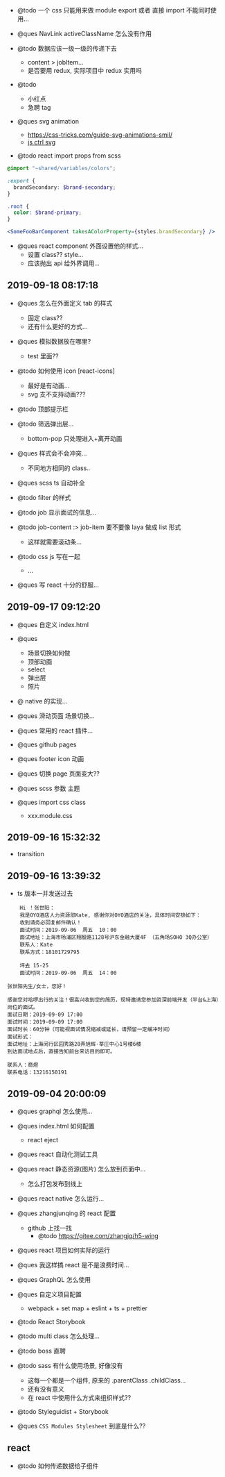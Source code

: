 - @todo 一个 css 只能用来做 module export 或者 直接 import 不能同时使用...

- @ques NavLink activeClassName 怎么没有作用

- @todo 数据应该一级一级的传递下去

  - content > jobItem...
  - 是否要用 redux, 实际项目中 redux 实用吗

- @todo

  - 小红点
  - 急聘 tag

- @ques svg animation
  - https://css-tricks.com/guide-svg-animations-smil/
  - [js ctrl svg](https://www.creativebloq.com/how-to/animate-svg-with-javascript)

* @todo react import props from scss

```scss
@import "~shared/variables/colors";

:export {
  brandSecondary: $brand-secondary;
}

.root {
  color: $brand-primary;
}
```

```jsx
<SomeFooBarComponent takesAColorProperty={styles.brandSecondary} />
```

- @ques react component 外面设置他的样式...
  - 设置 class?? style...
  - 应该抛出 api 给外界调用...

## 2019-09-18 08:17:18

- @ques 怎么在外面定义 tab 的样式

  - 固定 class??
  - 还有什么更好的方式...

- @ques 模拟数据放在哪里?

  - test 里面??

- @todo 如何使用 icon [react-icons]

  - 最好是有动画...
  - svg 支不支持动画???

- @todo 顶部提示栏

- @todo 筛选弹出层...

  - bottom-pop 只处理进入+离开动画

- @ques 样式会不会冲突...

  - 不同地方相同的 class..

- @ques scss ts 自动补全

- @todo filter 的样式

- @todo job 显示面试的信息...

- @todo job-content :> job-item 要不要像 laya 做成 list 形式

  - 这样就需要滚动条...

- @todo css js 写在一起

  - ...

- @ques 写 react 十分的舒服...

## 2019-09-17 09:12:20

- @ques 自定义 index.html

- @ques

  - 场景切换如何做
  - 顶部动画
  - select
  - 弹出层
  - 照片

- @ native 的实现...

- @ques 滑动页面 场景切换...

- @ques 常用的 react 插件...

- @ques github pages

- @ques footer icon 动画

- @ques 切换 page 页面变大??

- @ques scss 参数 主题

- @ques import css class
  - xxx.module.css

## 2019-09-16 15:32:32

- transition

## 2019-09-16 13:39:32

- ts 版本一并发送过去

```
    Hi ！张世阳：
    我是OYO酒店人力资源部Kate, 感谢你对OYO酒店的关注，具体时间安排如下：
    收到请务必回复邮件确认！
    面试时间：2019-09-06  周五  10：00
    面试地址：上海市杨浦区翔殷路1128号沪东金融大厦4F （五角场SOHO 3Q办公室）
    联系人：Kate
    联系方式：18101729795
```

```
    坪去 15-25
    面试时间：2019-09-06  周五  14：00
```

```note
张世阳先生/女士，您好！

感谢您对哈啰出行的关注！很高兴收到您的简历，现特邀请您参加资深前端开发（平台&上海）岗位的面试。
面试日期：2019-09-09 17:00
面试时间：2019-09-09 17:00
面试时长：60分钟（可能视面试情况缩减或延长，请预留一定缓冲时间）
面试形式：
面试地址：上海闵行区园秀路28弄旭辉·莘庄中心1号楼6楼
到达面试地点后，直接告知前台来访目的即可。

联系人：商煜
联系电话：13216150191
```

## 2019-09-04 20:00:09

- @ques graphql 怎么使用...

- @ques index.html 如何配置

  - react eject

- @ques react 自动化测试工具

- @ques react 静态资源(图片) 怎么放到页面中...

  - 怎么打包发布到线上

- @ques react native 怎么运行...

- @ques zhangjunqing 的 react 配置

  - github 上找一找
    - @todo https://gitee.com/zhangjq/h5-wing

- @ques react 项目如何实际的运行

- @ques 我这样搞 react 是不是浪费时间...

- @ques GraphQL 怎么使用

- @ques 自定义项目配置

  - webpack + set map + eslint + ts + prettier

- @todo React Storybook

- @todo multi class 怎么处理...

- @todo boss 直聘

- @todo sass 有什么使用场景, 好像没有
  - 这每一个都是一个组件, 原来的 .parentClass .childClass...
  - 还有没有意义
  - 在 react 中使用什么方式来组织样式??

* @todo Styleguidist + Storybook

- @ques `CSS Modules Stylesheet` 到底是什么??

## react

- @todo 如何传递数据给子组件
